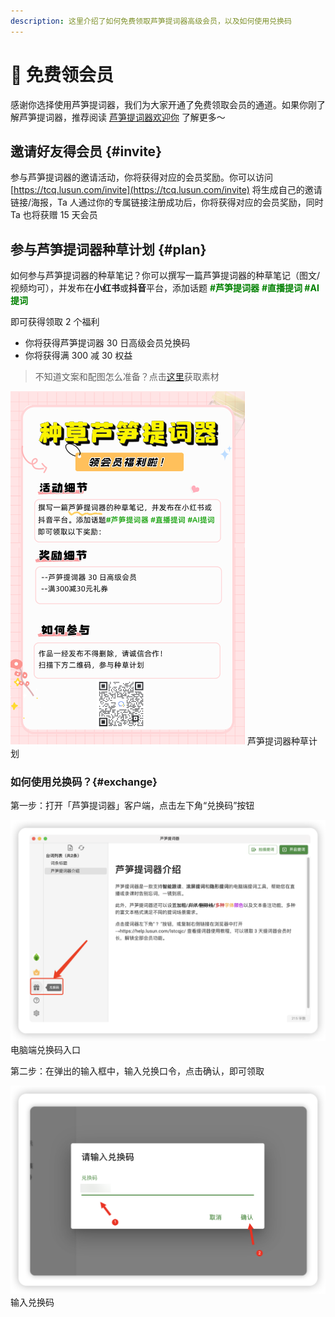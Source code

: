 ```yaml
---
description: 这里介绍了如何免费领取芦笋提词器高级会员，以及如何使用兑换码
---
```


# 🥳 免费领会员

感谢你选择使用芦笋提词器，我们为大家开通了免费领取会员的通道。如果你刚了解芦笋提词器，推荐阅读 [芦笋提词器欢迎你](/) 了解更多～

## 邀请好友得会员 {#invite}

参与芦笋提词器的邀请活动，你将获得对应的会员奖励。你可以访问 [https://tcq.lusun.com/invite](https://tcq.lusun.com/invite) 将生成自己的邀请链接/海报，Ta 人通过你的专属链接注册成功后，你将获得对应的会员奖励，同时 Ta 也将获赠 15 天会员

## 参与芦笋提词器种草计划 {#plan}

如何参与芦笋提词器的种草笔记？你可以撰写一篇芦笋提词器的种草笔记（图文/视频均可），并发布在**小红书**或**抖音**平台，添加话题 <span style="color:green;"> **#芦笋提词器**</span> <span style="color:green;">**#直播提词 #AI 提词​**</span>

即可获得领取 2 个福利

* 你将获得芦笋提词器 30 日高级会员兑换码
* 你将获得满 300 减 30 权益
> 不知道文案和配图怎么准备？点击[这里](materials.md)获取素材

<ImgCenter><img src="/public/.gitbook/assets/duozhongcao.png" alt="" width="375"></ImgCenter>
<ImgDesc>芦笋提词器种草计划</ImgDesc>

### 如何使用兑换码？{#exchange}

第一步：打开「芦笋提词器」客户端，点击左下角“兑换码”按钮

<ImgCenter><img src="/public/.gitbook/assets/duihuama1.png" alt=""></ImgCenter>
<ImgDesc>电脑端兑换码入口</ImgDesc>

第二步：在弹出的输入框中，输入兑换口令，点击确认，即可领取

<ImgCenter><img src="/public/.gitbook/assets/duihuanma2.png" alt=""></ImgCenter>
<ImgDesc>输入兑换码</ImgDesc>